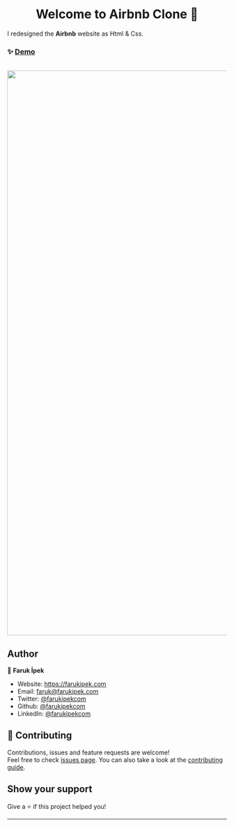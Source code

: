 <h1 align="center">Welcome to Airbnb Clone 👋</h1>

I redesigned the **Airbnb** website as Html & Css.

### ✨ [Demo](https://airbnb-clone-farukipekcom.vercel.app/)

  </br>
<a href='https://airbnb-clone-farukipekcom.vercel.app/'>
  <img src='https://user-images.githubusercontent.com/7412645/135876538-1b249645-f1ac-43a3-98ad-90031f53479b.jpg' width="1295" />
</a>

## Author

👤 **Faruk İpek**

- Website: https://farukipek.com
- Email: faruk@farukipek.com
- Twitter: [@farukipekcom](https://twitter.com/farukipekcom)
- Github: [@farukipekcom](https://github.com/farukipekcom)
- LinkedIn: [@farukipekcom](https://linkedin.com/in/farukipekcom)

## 🤝 Contributing

Contributions, issues and feature requests are welcome!<br />Feel free to check [issues page](https://github.com/farukipekcom/airbnb-clone/issues). You can also take a look at the [contributing guide](https://github.com/farukipekcom/airbnb-clone/issues).

## Show your support

Give a ⭐️ if this project helped you!

---
